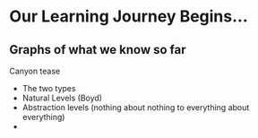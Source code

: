 # Our Learning Journey Begins...


## Graphs of what we know so far

Canyon tease

- The two types
- Natural Levels (Boyd)
- Abstraction levels (nothing about nothing to everything about everything)
- 